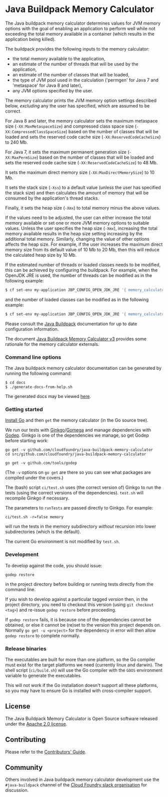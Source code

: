 # Java Buildpack Memory Calculator

The Java buildpack memory calculator determines values for JVM memory options with the goal of enabling an application to perform well while not exceeding the total memory available in a container (which results in the application being killed).

The buildpack provides the following inputs to the memory calculator:

* the total memory available to the application,
* an estimate of the number of threads that will be used by the application,
* an estimate of the number of classes that will be loaded,
* the type of JVM pool used in the calculation ('permgen' for Java 7 and 'metaspace' for Java 8 and later),
* any JVM options specified by the user.

The memory calculator prints the JVM memory option settings described below, _excluding_ any the user has specified, which are assumed to be correct.

For Java 8 and later, the memory calculator sets the maximum metaspace size (`-XX:MaxMetaspaceSize`) and compressed class space size (`-XX:CompressedClassSpaceSize`) based on the number of classes that will be loaded and sets the reserved code cache size (`-XX:ReservedCodeCacheSize`) to 240 Mb.

For Java 7, it sets the maximum permanent generation size (`-XX:MaxPermSize`) based on the number of classes that will be loaded and sets the reserved code cache size (`-XX:ReservedCodeCacheSize`) to 48 Mb.

It sets the maximum direct memory size (`-XX:MaxDirectMemorySize`) to 10 Mb.

It sets the stack size (`-Xss`) to a default value (unless the user has specified the stack size) and then calculates the amount of memory that will be consumed by the application's thread stacks.

Finally, it sets the heap size (`-Xmx`) to total memory minus the above values.

If the values need to be adjusted, the user can either increase the total memory available or set one or more JVM memory options to suitable values. Unless the user specifies the heap size (`-Xmx`), increasing the total memory available results in the heap size setting increasing by the additional total memory. Similarly, changing the value of other options affects the heap size. For example, if the user increases the maximum direct memory size from its default value of 10 Mb to 20 Mb, then this will reduce the calculated heap size by 10 Mb.

If the estimated number of threads or loaded classes needs to be modified, this can be achieved by configuring the buildpack. For example, when the OpenJDK JRE is used, the number of threads can be modified as in the following example:

```bash
$ cf set-env my-application JBP_CONFIG_OPEN_JDK_JRE '{ memory_calculator: { stack_threads: 200 } }'
```

and the number of loaded classes can be modified as in the following example:
```bash
$ cf set-env my-application JBP_CONFIG_OPEN_JDK_JRE '{ memory_calculator: { class_count: 1000 } }'
```

Please consult the [Java Buildpack][] documentation for up to date configuration information.

The document [Java Buildpack Memory Calculator v3][] provides some rationale for the memory calculator externals.

### Command line options

The Java buildpack memory calculator documentation can be generated by running the following command:

```
$ cd docs
$ ./generate-docs-from-help.sh
```

The generated docs may be viewed [here](docs/help.md).


### Getting started
[Install Go][] and then `get` the memory calculator (in the Go source tree).

We run our tests with [Ginkgo][]/[Gomega][] and manage dependencies with [Godep][]. Ginkgo is one of the dependencies we manage, so get Godep before starting work:

```shell
go get -v github.com/cloudfoundry/java-buildpack-memory-calculator
cd src/github.com/cloudfoundry/java-buildpack-memory-calculator

go get -v github.com/tools/godep
```

(The `-v` options on `go get` are there so you can see what packages are compiled under the covers.)

The (bash) script `ci/test.sh` uses (the correct version of) Ginkgo to run the tests (using the correct versions of the dependencies). `test.sh` will recompile Ginkgo if necessary.

The parameters to `runTests` are passed directly to Ginkgo.  For example:

```shell
ci/test.sh -r=false memory
```

will run the tests in the memory subdirectory *without* recursion into lower subdirectories (which is the default).

The current Go environment is not modified by `test.sh`.

### Development
To develop against the code, you should issue:

```shell
godep restore
```

in the project directory before building or running tests directly from the command line.

If you wish to develop against a particular tagged *version* then, in the project directory, you need to checkout this version (using `git checkout <tag>`) and re-issue `godep restore` before proceeding.

If `godep restore` fails, it is because one of the dependencies cannot be obtained, or else it cannot be (re)set to the version this project depends on. Normally `go get -u <project>` for the dependency in error will then allow `godep restore` to complete normally.

### Release binaries
The executables are built for more than one platform, so the Go compiler must exist for the target platforms we need (currently linux and darwin). The shell script (`ci/build.sh`) will use the Go compiler with the `GOOS` environment variable to generate the executables.

This will not work if the Go installation doesn't support all these platforms, so you may have to ensure Go is installed with cross-compiler support.

## License
The Java Buildpack Memory Calculator is Open Source software released under the [Apache 2.0 license][].

[Apache 2.0 license]: http://www.apache.org/licenses/LICENSE-2.0.html
[Ginkgo]: http://github.com/onsi/ginkgo
[Godep]: http://github.com/tools/godep
[Gomega]: http://github.com/onsi/gomega
[Install Go]: http://golang.org/doc/install
[Java Buildpack Memory Calculator v3]: https://docs.google.com/document/d/1vlXBiwRIjwiVcbvUGYMrxx2Aw1RVAtxq3iuZ3UK2vXA/edit?usp=sharing
[Java Buildpack]: https://github.com/cloudfoundry/java-buildpack

## Contributing

Please refer to the [Contributors' Guide][].

[Contributors' Guide]: CONTRIBUTING.md

## Community

Others involved in Java buildpack memory calculator development use the `#java-buildpack` channel of the  [Cloud Foundry slack organisation][] for discussion.

[Cloud Foundry slack organisation]: https://cloudfoundry.slack.com